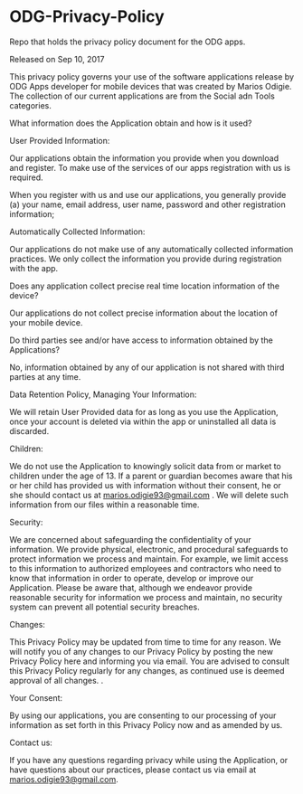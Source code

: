 # ODG-Privacy-Policy
Repo that holds the privacy policy document for the ODG apps.

Released on Sep 10, 2017

 

This privacy policy governs your use of the software applications release by ODG Apps developer for mobile devices that was created by Marios Odigie. The collection of our current applications are from the Social adn Tools categories. 

 

What information does the Application obtain and how is it used?

 

User Provided Information: 



Our applications obtain the information you provide when you download and register. To make use of the services of our apps registration with us is required.  

When you register with us and use our applications, you generally provide (a) your name, email address, user name, password and other registration information;  



Automatically Collected Information: 

 

Our applications do not make use of any automatically collected information practices. We only collect the information you provide during registration with the app.

 

 

Does any  application collect precise real time location information of the device?

 

Our applications do not collect precise information about the location of your mobile device. 

 

Do third parties see and/or have access to information obtained by the Applications?

 No, information obtained by any of our application is not shared with third parties at any time. 

  

Data Retention Policy, Managing Your Information:

We will retain User Provided data for as long as you use the Application, once your account is deleted via within the app or uninstalled  all data is discarded.  

Children:

 

We do not use the Application to knowingly solicit data from or market to children under the age of 13. If a parent or guardian becomes aware that his or her child has provided us with information without their consent, he or she should contact us at marios.odigie93@gmail.com . We will delete such information from our files within a reasonable time.

 

Security:

 

We are concerned about safeguarding the confidentiality of your information. We provide physical, electronic, and procedural safeguards to protect information we process and maintain. For example, we limit access to this information to authorized employees and contractors who need to know that information in order to operate, develop or improve our Application. Please be aware that, although we endeavor provide reasonable security for information we process and maintain, no security system can prevent all potential security breaches.

 

Changes:

This Privacy Policy may be updated from time to time for any reason. We will notify you of any changes to our Privacy Policy by posting the new Privacy Policy here and informing you via email. You are advised to consult this Privacy Policy regularly for any changes, as continued use is deemed approval of all changes. .

 

Your Consent:

By using our applications, you are consenting to our processing of your information as set forth in this Privacy Policy now and as amended by us. 

 

Contact us:

If you have any questions regarding privacy while using the Application, or have questions about our practices, please contact us via email at marios.odigie93@gmail.com.
